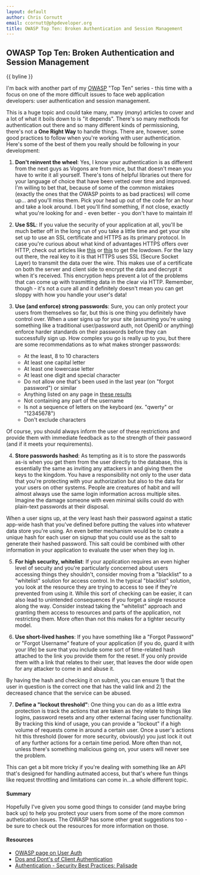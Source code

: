 ```yaml
---
layout: default
author: Chris Cornutt
email: ccornutt@phpdeveloper.org
title: OWASP Top Ten: Broken Authentication and Session Management
---
```


OWASP Top Ten: Broken Authentication and Session Management
--------------

{{ byline }}

I'm back with another part of my [OWASP](http://owasp.com) "Top Ten" series - this time
with a focus on one of the more difficult issues to face web application developers: 
user authentication and session management.

This is a huge topic and could take many, many (*many*) articles to cover and a lot of 
what it boils down to is "it depends". There's so many methods for authentication out
there and so many different kinds of permissioning, there's not a **One Right Way** to
handle things. There are, however, some good practices to follow when you're working 
with user authentication. Here's some of the best of them you really should be following
in your development:

1. **Don't reinvent the wheel**: Yes, I know your authentication is as different from the 
next guys as Vogons are from mice, but that doesn't mean you have to write it all yourself.
There's tons of helpful libraries out there for your language of choice that have been
vetted over time and improved. I'm willing to bet that, because of some of the common 
mistakes (exactly the ones that the OWASP points to as bad practices) will come up...
and you'll miss them. Pick your head up out of the code for an hour and take a look around.
I bet you'll find something, if not close, exactly what you're looking for and - even better - 
you don't have to maintain it!

2. **Use SSL**: If you value the security of your application at all, you'll be much better
off in the long run of you take a little time and get your site set up to use an SSL 
certificate and HTTPS as its primary protocol. In case you're curious about what kind
of advantages HTTPS offers over HTTP, check out articles like [this](http://blogs.msdn.com/b/securitytipstalk/archive/2011/04/04/http-vs-https-what-s-the-difference.aspx) or
[this](http://www.biztechmagazine.com/article/2007/07/http-vs-https) to get the lowdown.
For the lazy out there, the real key to it is that HTTPS uses SSL (Secure Socket Layer)
to transmit the data over the wire. This makes use of a certificate on both the server
and client side to encrypt the data and decrypt it when it's received. This encryption
heps prevent a lot of the problems that can come up with trasmitting data in the clear
via HTTP. Remember, though - it's not a cure all and it definitely doesn't mean you can
get sloppy with how you handle your user's data!

3. **Use (and enforce) strong passwords**: Sure, you can only protect your users from 
themselves so far, but this is one thing you definitely have control over. When a user
signs up for your site (assuming you're using something like a traditional user/password
auth, not OpenID or anything) enforce harder standards on their passwords before they 
can successfully sign up. How complex you go is really up to you, but there are some 
recommendations as to what makes stronger passwords:

    - At the least, 8 to 10 characters
    - At least one capital letter
    - At least one lowercase letter
    - At least one digit and special character
    - Do not allow one that's been used in the last year (on "forgot password") or similar
    - Anything listed on any page in [these results](https://www.google.com/?q=most+common+passwords)
    - Not containing any part of the username
    - Is not a sequence of letters on the keyboard (ex. "qwerty" or "12345678")
    - Don't exclude characters

  Of course, you should always inform the user of these restrictions and provide them
  with immediate feedback as to the strength of their password (and if it meets your 
  requirements).

4. **Store passwords hashed**: As tempting as it is to store the passwords as-is when
you get them from the user directly to the database, this is essentially the same as 
inviting any attackers in and giving them the keys to the kingdom. You have a responsibility
not only to the user data that you're protecting with your authorization but also to 
the data for your users on other systems. People are creatures of habit and will almost
always use the same login information across multiple sites. Imagine the damage someone
with even minimal skills could do with plain-text passwords at their disposal.
  
  When a user signs up, at the very least hash their password against a static app-wide
  hash that you've defined before putting the values into whatever data store you're using.
  An even better mechanism would be to create a unique hash for each user on signup 
  that you could use as the salt to generate their hashed password. This salt could be 
  combined with other information in your application to evaluate the user when they
  log in. 

5. **For high security, whitelist**: If your application requires an even higher level
of secuity and you're particularly concerned about users accessing things they shouldn't,
consider moving from a "blacklist" to a "whitelist" solution for access control. In the 
typical "blacklist" solution, you look at the resource they are trying to access to see 
if they're prevented from using it. While this sort of checking can be easier, it can 
also lead to unintended consequences if you forget a single resource along the way. Consider
instead taking the "whitelist" approach and granting them access to resources and parts
of the application, not restricting them. More often than not this makes for a tighter
security model.

6. **Use short-lived hashes**: If you have something like a "Forgot Password" or "Forgot
Username" feature of your application (if you do, guard it with your life) be sure that 
you include some sort of time-related hash attached to the link you provide them for the 
reset. If you only provide them with a link that relates to their user, that leaves the 
door wide open for any attacker to come in and abuse it. 

  By having the hash and checking it on submit, you can ensure 1) that the user in 
  question is the correct one that has the valid link and 2) the decreased chance that 
  the service can be abused.

7. **Define a "lockout threshold"**: One thing you can do as a little extra protection
is track the actions that are taken as they relate to things like logins, password resets
and any other external facing user functionality. By tracking this kind of usage, you 
can provide a "lockout" if a high volume of requests come in around a certain user. Once
a user's actions hit this threshold (lower for more security, obviously) you just lock 
it out of any further actions for a certain time period. More often than not, unless there's
something malicious going on, your users will never see the problem.

  This can get a bit more tricky if you're dealing with something like an API that's designed
  for handling autmated access, but that's where fun things like request throttling and 
  limitations can come in...a whole different topic.

#### Summary

Hopefully I've given you some good things to consider (and maybe bring back up) to help 
you protect your users from some of the more common authetication issues. The OWASP has
some other great suggestions too - be sure to check out the resources for more information
on those.

#### Resources
* [OWASP page on User Auth](https://www.owasp.org/index.php/Top_10_2010-A3)
* [Dos and Dont's of Client Authentication](http://pdos.csail.mit.edu/papers/webauth%3asec10.pdf)
* [Authentication - Security Best Practices: Palisade](http://palizine.plynt.com/issues/2004Jul/safe-auth-practices/)

